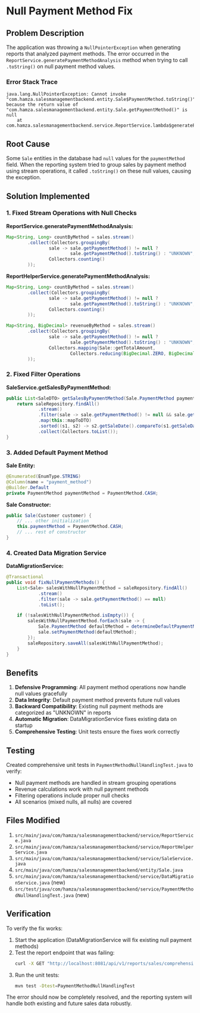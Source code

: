 # Null Payment Method Fix

## Problem Description

The application was throwing a `NullPointerException` when generating reports that analyzed payment methods. The error occurred in the `ReportService.generatePaymentMethodAnalysis` method when trying to call `.toString()` on null payment method values.

### Error Stack Trace
```
java.lang.NullPointerException: Cannot invoke "com.hamza.salesmanagementbackend.entity.Sale$PaymentMethod.toString()" because the return value of "com.hamza.salesmanagementbackend.entity.Sale.getPaymentMethod()" is null
	at com.hamza.salesmanagementbackend.service.ReportService.lambda$generatePaymentMethodAnalysis$56(ReportService.java:839)
```

## Root Cause

Some `Sale` entities in the database had `null` values for the `paymentMethod` field. When the reporting system tried to group sales by payment method using stream operations, it called `.toString()` on these null values, causing the exception.

## Solution Implemented

### 1. Fixed Stream Operations with Null Checks

**ReportService.generatePaymentMethodAnalysis:**
```java
Map<String, Long> countByMethod = sales.stream()
        .collect(Collectors.groupingBy(
                sale -> sale.getPaymentMethod() != null ? 
                        sale.getPaymentMethod().toString() : "UNKNOWN",
                Collectors.counting()
        ));
```

**ReportHelperService.generatePaymentMethodAnalysis:**
```java
Map<String, Long> countByMethod = sales.stream()
        .collect(Collectors.groupingBy(
                sale -> sale.getPaymentMethod() != null ? 
                        sale.getPaymentMethod().toString() : "UNKNOWN",
                Collectors.counting()
        ));

Map<String, BigDecimal> revenueByMethod = sales.stream()
        .collect(Collectors.groupingBy(
                sale -> sale.getPaymentMethod() != null ? 
                        sale.getPaymentMethod().toString() : "UNKNOWN",
                Collectors.mapping(Sale::getTotalAmount,
                        Collectors.reducing(BigDecimal.ZERO, BigDecimal::add))
        ));
```

### 2. Fixed Filter Operations

**SaleService.getSalesByPaymentMethod:**
```java
public List<SaleDTO> getSalesByPaymentMethod(Sale.PaymentMethod paymentMethod) {
    return saleRepository.findAll()
            .stream()
            .filter(sale -> sale.getPaymentMethod() != null && sale.getPaymentMethod() == paymentMethod)
            .map(this::mapToDTO)
            .sorted((s1, s2) -> s2.getSaleDate().compareTo(s1.getSaleDate()))
            .collect(Collectors.toList());
}
```

### 3. Added Default Payment Method

**Sale Entity:**
```java
@Enumerated(EnumType.STRING)
@Column(name = "payment_method")
@Builder.Default
private PaymentMethod paymentMethod = PaymentMethod.CASH;
```

**Sale Constructor:**
```java
public Sale(Customer customer) {
    // ... other initialization
    this.paymentMethod = PaymentMethod.CASH;
    // ... rest of constructor
}
```

### 4. Created Data Migration Service

**DataMigrationService:**
```java
@Transactional
public void fixNullPaymentMethods() {
    List<Sale> salesWithNullPaymentMethod = saleRepository.findAll()
            .stream()
            .filter(sale -> sale.getPaymentMethod() == null)
            .toList();

    if (!salesWithNullPaymentMethod.isEmpty()) {
        salesWithNullPaymentMethod.forEach(sale -> {
            Sale.PaymentMethod defaultMethod = determineDefaultPaymentMethod(sale);
            sale.setPaymentMethod(defaultMethod);
        });
        saleRepository.saveAll(salesWithNullPaymentMethod);
    }
}
```

## Benefits

1. **Defensive Programming**: All payment method operations now handle null values gracefully
2. **Data Integrity**: Default payment method prevents future null values
3. **Backward Compatibility**: Existing null payment methods are categorized as "UNKNOWN" in reports
4. **Automatic Migration**: DataMigrationService fixes existing data on startup
5. **Comprehensive Testing**: Unit tests ensure the fixes work correctly

## Testing

Created comprehensive unit tests in `PaymentMethodNullHandlingTest.java` to verify:
- Null payment methods are handled in stream grouping operations
- Revenue calculations work with null payment methods
- Filtering operations include proper null checks
- All scenarios (mixed nulls, all nulls) are covered

## Files Modified

1. `src/main/java/com/hamza/salesmanagementbackend/service/ReportService.java`
2. `src/main/java/com/hamza/salesmanagementbackend/service/ReportHelperService.java`
3. `src/main/java/com/hamza/salesmanagementbackend/service/SaleService.java`
4. `src/main/java/com/hamza/salesmanagementbackend/entity/Sale.java`
5. `src/main/java/com/hamza/salesmanagementbackend/service/DataMigrationService.java` (new)
6. `src/test/java/com/hamza/salesmanagementbackend/service/PaymentMethodNullHandlingTest.java` (new)

## Verification

To verify the fix works:

1. Start the application (DataMigrationService will fix existing null payment methods)
2. Test the report endpoint that was failing:
   ```bash
   curl -X GET "http://localhost:8081/api/v1/reports/sales/comprehensive?startDate=2024-01-01&endDate=2024-12-31"
   ```
3. Run the unit tests:
   ```bash
   mvn test -Dtest=PaymentMethodNullHandlingTest
   ```

The error should now be completely resolved, and the reporting system will handle both existing and future sales data robustly.
